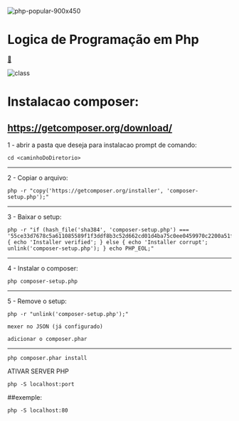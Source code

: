 ![php-popular-900x450](https://user-images.githubusercontent.com/101228590/218207268-f887a467-35e3-4fc4-bf4c-67647026880c.png)


# Logica de Programação em Php
[📂](https://github.com/JoaoSchrock/projects.php/tree/main/LogicaProgramacao.php)

![class](https://user-images.githubusercontent.com/101228590/219174324-e039218c-2581-4040-8571-231004079c24.png)


# Instalacao composer:

https://getcomposer.org/download/
--------------------------

1 - abrir a pasta que deseja para instalacao prompt de comando: 
~~~
cd <caminhoDoDiretorio>
~~~
-------------------------------------
2 - Copiar o arquivo:
~~~
php -r "copy('https://getcomposer.org/installer', 'composer-setup.php');"
~~~
------------------------------------------
3 - Baixar o setup:
~~~
php -r "if (hash_file('sha384', 'composer-setup.php') === '55ce33d7678c5a611085589f1f3ddf8b3c52d662cd01d4ba75c0ee0459970c2200a51f492d557530c71c15d8dba01eae') { echo 'Installer verified'; } else { echo 'Installer corrupt'; unlink('composer-setup.php'); } echo PHP_EOL;"
~~~
-----------------------------------
4 - Instalar o composer:
~~~
php composer-setup.php
~~~
----------------------------------
5 - Remove o setup:
~~~
php -r "unlink('composer-setup.php');"
~~~
~~~
mexer no JSON (já configurado)
~~~
~~~
adicionar o composer.phar
~~~
-------
~~~
php composer.phar install
~~~

ATIVAR SERVER PHP
~~~
php -S localhost:port
~~~
##exemple:
~~~
php -S localhost:80
~~~
